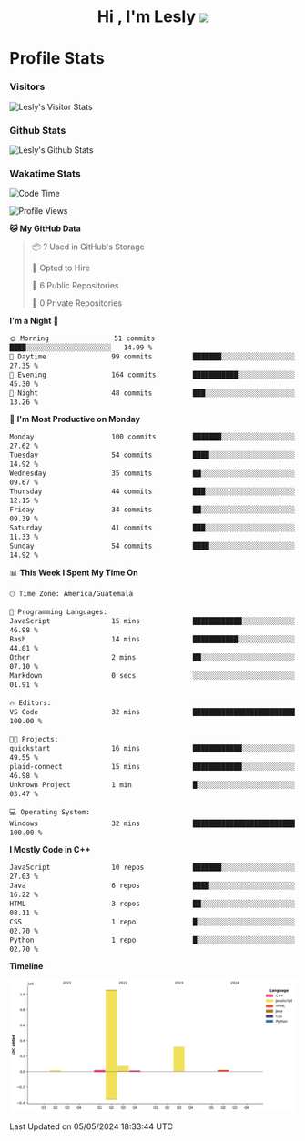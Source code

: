 <h1 align="center">Hi , I'm Lesly <img src="https://media.giphy.com/media/hvRJCLFzcasrR4ia7z/giphy.gif" width="28"></h1>


# Profile Stats

### Visitors
![Lesly's Visitor Stats](https://komarev.com/ghpvc/?username=leslycarrascoj&color=blue&style=for-the-badge&label=VIEWS)

### Github Stats
![Lesly's  Github Stats](https://github-readme-stats.vercel.app/api?username=leslycarrascoj&hide=contribs,issues,stars&count_private=true&include_all_commits=true&show_icons=true&theme=tokyonight)

### Wakatime Stats

<!--START_SECTION:waka-->
![Code Time](http://img.shields.io/badge/Code%20Time-781%20hrs%2033%20mins-blue)

![Profile Views](http://img.shields.io/badge/Profile%20Views-0-blue)

**🐱 My GitHub Data** 

> 📦 ? Used in GitHub's Storage 
 > 
> 💼 Opted to Hire
 > 
> 📜 6 Public Repositories 
 > 
> 🔑 0 Private Repositories 
 > 
**I'm a Night 🦉** 

```text
🌞 Morning                51 commits          ████░░░░░░░░░░░░░░░░░░░░░   14.09 % 
🌆 Daytime                99 commits          ███████░░░░░░░░░░░░░░░░░░   27.35 % 
🌃 Evening                164 commits         ███████████░░░░░░░░░░░░░░   45.30 % 
🌙 Night                  48 commits          ███░░░░░░░░░░░░░░░░░░░░░░   13.26 % 
```
📅 **I'm Most Productive on Monday** 

```text
Monday                   100 commits         ███████░░░░░░░░░░░░░░░░░░   27.62 % 
Tuesday                  54 commits          ████░░░░░░░░░░░░░░░░░░░░░   14.92 % 
Wednesday                35 commits          ██░░░░░░░░░░░░░░░░░░░░░░░   09.67 % 
Thursday                 44 commits          ███░░░░░░░░░░░░░░░░░░░░░░   12.15 % 
Friday                   34 commits          ██░░░░░░░░░░░░░░░░░░░░░░░   09.39 % 
Saturday                 41 commits          ███░░░░░░░░░░░░░░░░░░░░░░   11.33 % 
Sunday                   54 commits          ████░░░░░░░░░░░░░░░░░░░░░   14.92 % 
```


📊 **This Week I Spent My Time On** 

```text
🕑︎ Time Zone: America/Guatemala

💬 Programming Languages: 
JavaScript               15 mins             ████████████░░░░░░░░░░░░░   46.98 % 
Bash                     14 mins             ███████████░░░░░░░░░░░░░░   44.01 % 
Other                    2 mins              ██░░░░░░░░░░░░░░░░░░░░░░░   07.10 % 
Markdown                 0 secs              ░░░░░░░░░░░░░░░░░░░░░░░░░   01.91 % 

🔥 Editors: 
VS Code                  32 mins             █████████████████████████   100.00 % 

🐱‍💻 Projects: 
quickstart               16 mins             ████████████░░░░░░░░░░░░░   49.55 % 
plaid-connect            15 mins             ████████████░░░░░░░░░░░░░   46.98 % 
Unknown Project          1 min               █░░░░░░░░░░░░░░░░░░░░░░░░   03.47 % 

💻 Operating System: 
Windows                  32 mins             █████████████████████████   100.00 % 
```

**I Mostly Code in C++** 

```text
JavaScript               10 repos            ███████░░░░░░░░░░░░░░░░░░   27.03 % 
Java                     6 repos             ████░░░░░░░░░░░░░░░░░░░░░   16.22 % 
HTML                     3 repos             ██░░░░░░░░░░░░░░░░░░░░░░░   08.11 % 
CSS                      1 repo              █░░░░░░░░░░░░░░░░░░░░░░░░   02.70 % 
Python                   1 repo              █░░░░░░░░░░░░░░░░░░░░░░░░   02.70 % 
```



**Timeline**

![Lines of Code chart](https://raw.githubusercontent.com/leslycarrascoj/leslycarrascoj/main/assets/bar_graph.png)


 Last Updated on 05/05/2024 18:33:44 UTC
<!--END_SECTION:waka-->

